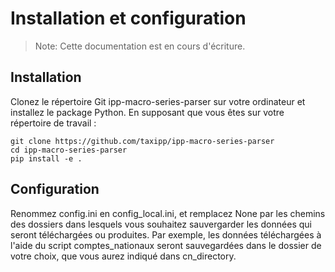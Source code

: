 # Installation et configuration

> Note: Cette documentation est en cours d'écriture.

## Installation

Clonez le répertoire Git ipp-macro-series-parser sur votre ordinateur et installez le package Python.
En supposant que vous êtes sur votre répertoire de travail :

```
git clone https://github.com/taxipp/ipp-macro-series-parser
cd ipp-macro-series-parser
pip install -e .
```

## Configuration

Renommez config.ini en config_local.ini, et remplacez None par les chemins des dossiers dans lesquels vous souhaitez sauvergarder les données qui seront téléchargées ou produites.
Par exemple, les données téléchargées à  l'aide du script comptes_nationaux seront sauvegardées dans le dossier de votre choix, que vous aurez indiqué dans cn_directory.

